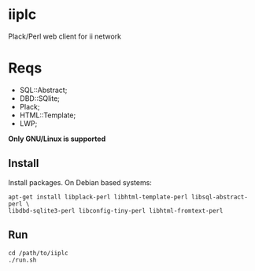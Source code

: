 iiplc
=====

Plack/Perl web client for ii network

# Reqs

* SQL::Abstract;
* DBD::SQlite;
* Plack;
* HTML::Template;
* LWP; 

**Only GNU/Linux is supported**

## Install

Install packages.
On Debian based systems:
	
	apt-get install libplack-perl libhtml-template-perl libsql-abstract-perl \
	libdbd-sqlite3-perl libconfig-tiny-perl libhtml-fromtext-perl

## Run

	cd /path/to/iiplc
	./run.sh
